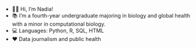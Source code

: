 - ✌🏽 Hi, I’m Nadia!
- 📚  I’m a fourth-year undergraduate majoring in biology and global health with a minor in computational biology.
- 💻 Languages: Python, R, SQL, HTML
- ❤️  Data journalism and public health

<!---
nadiabey/nadiabey is a ✨ special ✨ repository because its `README.md` (this file) appears on your GitHub profile.
You can click the Preview link to take a look at your changes.
--->
